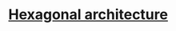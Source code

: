 # [Hexagonal architecture](https://github.com/BAEKJungHo/driven/blob/main/ddd/%EB%8F%84%EB%A9%94%EC%9D%B8%20%EC%A3%BC%EB%8F%84%20%EC%84%A4%EA%B3%84%20%EC%B2%A0%EC%A0%80%20%EC%9E%85%EB%AC%B8/14.%20%EC%95%84%ED%82%A4%ED%85%8D%EC%B2%98.md#%ED%97%A5%EC%82%AC%EA%B3%A0%EB%82%A0-%EC%95%84%ED%82%A4%ED%85%8D%EC%B2%98)

